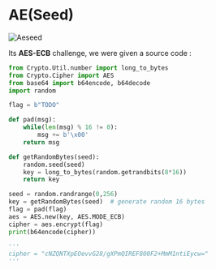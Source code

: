 # AE(Seed)
![Aeseed](https://user-images.githubusercontent.com/62826765/100807612-f1858280-3432-11eb-808c-aa03b61cbc11.png)

Its **AES-ECB** challenge, we were given a source code :
```python
from Crypto.Util.number import long_to_bytes
from Crypto.Cipher import AES
from base64 import b64encode, b64decode
import random

flag = b"TODO"

def pad(msg):
	while(len(msg) % 16 != 0):
		msg += b'\x00'
	return msg

def getRandomBytes(seed):
	random.seed(seed)
	key = long_to_bytes(random.getrandbits(8*16))
	return key

seed = random.randrange(0,256)
key = getRandomBytes(seed)	# generate random 16 bytes
flag = pad(flag)
aes = AES.new(key, AES.MODE_ECB)
cipher = aes.encrypt(flag)
print(b64encode(cipher))

'''
cipher = "cNZQNTXpEOevvG28/gXPmQIREF800F2+MmM1ntiEycw="
'''
```
